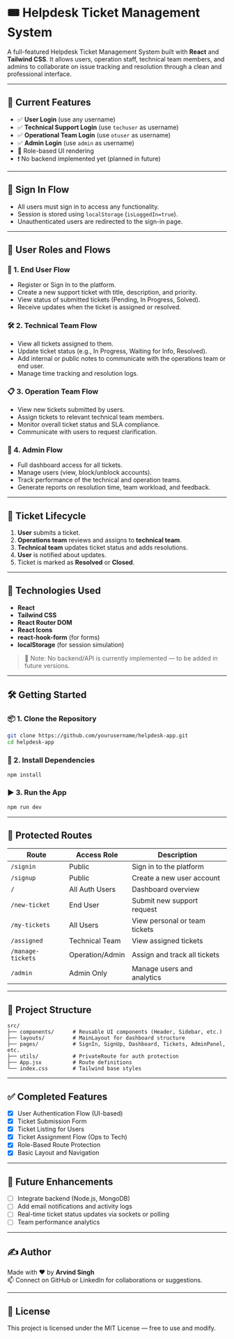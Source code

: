 # 🎟️ Helpdesk Ticket Management System

A full-featured Helpdesk Ticket Management System built with **React** and **Tailwind CSS**. It allows users, operation staff, technical team members, and admins to collaborate on issue tracking and resolution through a clean and professional interface.

---

## 🚀 Current Features

- ✅ **User Login** (use any username)
- ✅ **Technical Support Login** (use `techuser` as username)
- ✅ **Operational Team Login** (use `otuser` as username)
- ✅ **Admin Login** (use `admin` as username)
- 🔐 Role-based UI rendering
- ❗ No backend implemented yet (planned in future)

---

## 🔐 Sign In Flow

- All users must sign in to access any functionality.
- Session is stored using `localStorage` (`isLoggedIn=true`).
- Unauthenticated users are redirected to the sign-in page.

---

## 👥 User Roles and Flows

### 👤 1. End User Flow

- Register or Sign In to the platform.
- Create a new support ticket with title, description, and priority.
- View status of submitted tickets (Pending, In Progress, Solved).
- Receive updates when the ticket is assigned or resolved.

### 🛠 2. Technical Team Flow

- View all tickets assigned to them.
- Update ticket status (e.g., In Progress, Waiting for Info, Resolved).
- Add internal or public notes to communicate with the operations team or end user.
- Manage time tracking and resolution logs.

### 📋 3. Operation Team Flow

- View new tickets submitted by users.
- Assign tickets to relevant technical team members.
- Monitor overall ticket status and SLA compliance.
- Communicate with users to request clarification.

### 👑 4. Admin Flow

- Full dashboard access for all tickets.
- Manage users (view, block/unblock accounts).
- Track performance of the technical and operation teams.
- Generate reports on resolution time, team workload, and feedback.

---

## 🎫 Ticket Lifecycle

1. **User** submits a ticket.
2. **Operations team** reviews and assigns to **technical team**.
3. **Technical team** updates ticket status and adds resolutions.
4. **User** is notified about updates.
5. Ticket is marked as **Resolved** or **Closed**.

---

## 🔧 Technologies Used

- **React**
- **Tailwind CSS**
- **React Router DOM**
- **React Icons**
- **react-hook-form** (for forms)
- **localStorage** (for session simulation)

> 📌 Note: No backend/API is currently implemented — to be added in future versions.

---

## 🛠️ Getting Started

### 📦 1. Clone the Repository

```bash
git clone https://github.com/yourusername/helpdesk-app.git
cd helpdesk-app
```

### 🔧 2. Install Dependencies

```bash
npm install
```

### ▶️ 3. Run the App

```bash
npm run dev
```

---

## 🔐 Protected Routes

| Route            | Access Role       | Description                         |
|------------------|-------------------|-------------------------------------|
| `/signin`        | Public            | Sign in to the platform             |
| `/signup`        | Public            | Create a new user account           |
| `/`              | All Auth Users    | Dashboard overview                  |
| `/new-ticket`    | End User          | Submit new support request          |
| `/my-tickets`    | All Users         | View personal or team tickets       |
| `/assigned`      | Technical Team    | View assigned tickets               |
| `/manage-tickets`| Operation/Admin   | Assign and track all tickets        |
| `/admin`         | Admin Only        | Manage users and analytics          |

---

## 📁 Project Structure

```
src/
├── components/      # Reusable UI components (Header, Sidebar, etc.)
├── layouts/         # MainLayout for dashboard structure
├── pages/           # SignIn, SignUp, Dashboard, Tickets, AdminPanel, etc.
├── utils/           # PrivateRoute for auth protection
├── App.jsx          # Route definitions
└── index.css        # Tailwind base styles
```

---

## ✅ Completed Features

- [x] User Authentication Flow (UI-based)
- [x] Ticket Submission Form
- [x] Ticket Listing for Users
- [x] Ticket Assignment Flow (Ops to Tech)
- [x] Role-Based Route Protection
- [x] Basic Layout and Navigation

---

## 🧠 Future Enhancements

- [ ] Integrate backend (Node.js, MongoDB)
- [ ] Add email notifications and activity logs
- [ ] Real-time ticket status updates via sockets or polling
- [ ] Team performance analytics

---

## ✍️ Author

Made with ❤️ by **Arvind Singh**  
📫 Connect on GitHub or LinkedIn for collaborations or suggestions.

---

## 📄 License

This project is licensed under the MIT License — free to use and modify.
